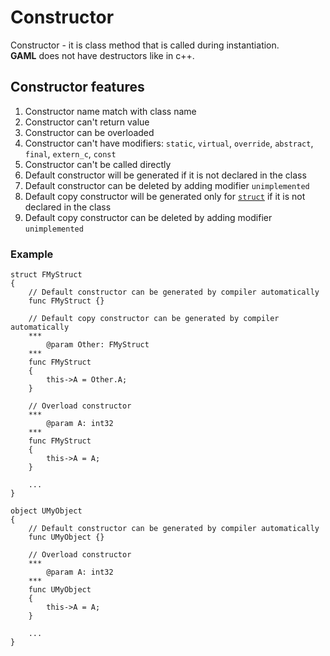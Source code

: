 # Constructor

Constructor - it is class method that is called during instantiation. \
**GAML** does not have destructors like in c++.



## Constructor features

1. Constructor name match with class name
2. Constructor can't return value
3. Constructor can be overloaded
4. Constructor can't have modifiers: `static`, `virtual`, `override`, `abstract`, `final`, `extern_c`, `const`
5. Constructor can't be called directly
6. Default constructor will be generated if it is not declared in the class
7. Default constructor can be deleted by adding modifier `unimplemented`
8. Default copy constructor will be generated only for [`struct`](02-Struct.md) if it is not declared in the class
9. Default copy constructor can be deleted by adding modifier `unimplemented`

### Example

```
struct FMyStruct
{
	// Default constructor can be generated by compiler automatically
	func FMyStruct {}

	// Default copy constructor can be generated by compiler automatically
	***
		@param Other: FMyStruct
	***
	func FMyStruct
	{
		this->A = Other.A;
	}
	
	// Overload constructor
	***
		@param A: int32
	***
	func FMyStruct
	{
		this->A = A;
	}

	...
}

object UMyObject
{
	// Default constructor can be generated by compiler automatically
	func UMyObject {}

	// Overload constructor
	***
		@param A: int32
	***
	func UMyObject
	{
		this->A = A;
	}

	...
}
```
